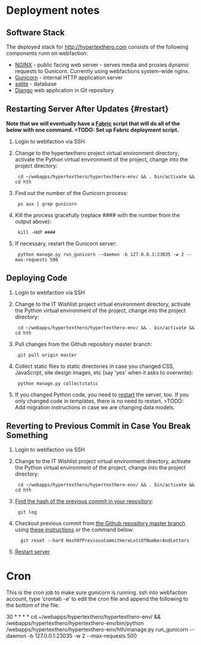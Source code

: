 # Deployment notes

## Software Stack

The deployed stack for <http://hypertexthero.com> consists of the following components runn on webfaction:

- [NGINX](http://nginx.org/en/) - public facing web server - serves media and proxies dynamic requests to Gunicorn. Currently using webfactions system-wide nginx.
- [Gunicorn](http://gunicorn.org/ "Gunicorn 'Green Unicorn' is a Python WSGI HTTP Server for UNIX.") - internal HTTP application server
- [sqlite](https://www.sqlite.org/) - database
- [Django](http://djangoproject.com/) web application in Git repository

## Restarting Server After Updates {#restart}

**Note that we will eventually have a [Fabric](http://docs.fabfile.org/en/1.6/) script that will do all of the below with one command. =TODO: Set up Fabric deployment script.**

1. Login to webfaction via SSH

2. Change to the hypertexthero project virtual environment directory, activate the Python virtual environment of the project, change into the project directory:

        cd ~/webapps/hypertexthero/hypertexthero-env/ && . bin/activate && cd hth

3. Find out the number of the Gunicorn process:

        ps aux | grep gunicorn

4. Kill the process gracefully (replace #### with the number from the output above):

        kill -HUP ####

5. If necessary, restart the Gunicorn server:

        python manage.py run_gunicorn --daemon -b 127.0.0.1:23035 -w 2 --max-requests 500


## Deploying Code

1. Login to webfaction via SSH

2. Change to the IT Wishlist project virtual environment directory, activate the Python virtual environment of the project, change into the project directory:

        cd ~/webapps/hypertexthero/hypertexthero-env/ && . bin/activate && cd hth

3. Pull changes from the Github repository master branch:

        git pull origin master

4. Collect static files to static directories in case you changed CSS, JavaScript, site design images, etc (say 'yes' when it asks to overwrite):

        python manage.py collectstatic

5. If you changed Python code, you need to <a href="#restart">restart</a> the server, too. If you only changed code in templates, there is no need to restart. =TODO: Add migration instructions in case we are changing data models.

## Reverting to Previous Commit in Case You Break Something

1. Login to webfaction via SSH

2. Change to the IT Wishlist project virtual environment directory, activate the Python virtual environment of the project, change into the project directory:

        cd ~/webapps/hypertexthero/hypertexthero-env/ && . bin/activate && cd hth

3. [Find the hash of the previous commit in your repository](http://git-scm.com/book/en/Git-Basics-Viewing-the-Commit-History):

        git log

4. Checkout previous commit from [the Github repository master branch](https://github.com/hypertexthero/hypertexthero.com/commits/master) using [these instructions](http://stackoverflow.com/a/4114122/412329) or the command below:

         git reset --hard HashOfPreviousCommitHereLotsOfNumberAndLetters

5. [Restart server](#restart)

# Cron

This is the cron job to make sure gunicorn is running.
ssh into webfaction account, type ‘crontab -e’ to edit the cron file and append the following to the bottom of the file:

  30 * * * * cd ~/webapps/hypertexthero/hypertexthero-env/ && /webapps/hypertexthero/hypertexthero-env/bin/python /webapps/hypertexthero/hypertexthero-env/hth/manage.py run_gunicorn --daemon -b 127.0.0.1:23035 -w 2 --max-requests 500